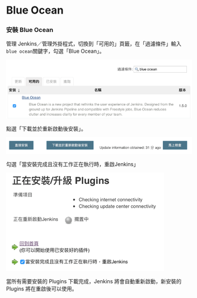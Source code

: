 # Blue Ocean

### 安裝 Blue Ocean

管理 Jenkins／管理外掛程式，切換到「可用的」頁籤，在「過濾條件」輸入 `blue ocean`關鍵字，勾選「Blue Ocean」。

![](.gitbook/assets/image%20%2869%29.png)

點選「下載並於重新啟動後安裝」。

![](.gitbook/assets/image%20%2864%29.png)

勾選「當安裝完成且沒有工作正在執行時，重啟Jenkins」

![](.gitbook/assets/image%20%2898%29.png)

當所有需要安裝的 Plugins 下載完成，Jenkins 將會自動重新啟動，新安裝的 Plugins 將在重啟後可以使用。

